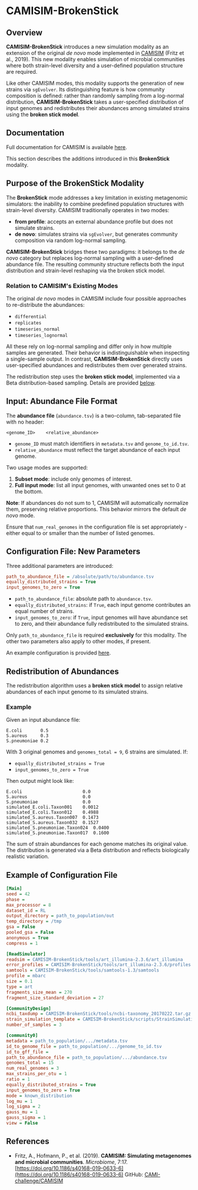 # CAMISIM-BrokenStick

## Overview

**CAMISIM-BrokenStick** introduces a new simulation modality as an extension of the original *de novo* mode implemented in [CAMISIM](https://github.com/CAMI-challenge/CAMISIM) (Fritz et al., 2019). This new modality enables simulation of microbial communities where both strain-level diversity and a user-defined population structure are required.

Like other CAMISIM modes, this modality supports the generation of new strains via `sgEvolver`. Its distinguishing feature is how community composition is defined: rather than randomly sampling from a log-normal distribution, **CAMISIM-BrokenStick** takes a user-specified distribution of input genomes and redistributes their abundances among simulated strains using the **broken stick model**.

## Documentation

Full documentation for CAMISIM is available [here](https://github.com/CAMI-challenge/CAMISIM/wiki/User-manual).

This section describes the additions introduced in this **BrokenStick** modality.

## Purpose of the **BrokenStick** Modality

The **BrokenStick** mode addresses a key limitation in existing metagenomic simulators: the inability to combine predefined population structures with strain-level diversity. CAMISIM traditionally operates in two modes:

* **from profile**: accepts an external abundance profile but does not simulate strains.
* **de novo**: simulates strains via `sgEvolver`, but generates community composition via random log-normal sampling.

**CAMISIM-BrokenStick** bridges these two paradigms: it belongs to the *de novo* category but replaces log-normal sampling with a user-defined abundance file. The resulting community structure reflects both the input distribution and strain-level reshaping via the broken stick model.

### Relation to CAMISIM's Existing Modes

The original *de novo* modes in CAMISIM include four possible approaches to re-distribute the abundances:

* `differential`
* `replicates`
* `timeseries_normal`
* `timeseries_lognormal`

All these rely on log-normal sampling and differ only in how multiple samples are generated. Their behavior is indistinguishable when inspecting a single-sample output. In contrast, **CAMISIM-BrokenStick** directly uses user-specified abundances and redistributes them over generated strains.

The redistribution step uses the **broken stick model**, implemented via a Beta distribution-based sampling. Details are provided [below](https://github.com/Physics4MedicineLab/CAMISIM-BrokenStick#redistribution-of-abundances).

## Input: Abundance File Format

The **abundance file** (`abundance.tsv`) is a two-column, tab-separated file with no header:

```
<genome_ID>    <relative_abundance>
```

* `genome_ID` must match identifiers in `metadata.tsv` and `genome_to_id.tsv`.
* `relative_abundance` must reflect the target abundance of each input genome.

Two usage modes are supported:

1. **Subset mode**: include only genomes of interest.
2. **Full input mode**: list all input genomes, with unwanted ones set to 0 at the bottom.

**Note**: If abundances do not sum to 1, CAMISIM will automatically normalize them, preserving relative proportions. This behavior mirrors the default *de novo* mode.

Ensure that `num_real_genomes` in the configuration file is set appropriately - either equal to or smaller than the number of listed genomes.

## Configuration File: New Parameters

Three additional parameters are introduced:

```ini
path_to_abundance_file = /absolute/path/to/abundance.tsv
equally_distributed_strains = True
input_genomes_to_zero = True
```

* `path_to_abundance_file`: absolute path to `abundance.tsv`.
* `equally_distributed_strains`: if `True`, each input genome contributes an equal number of strains.
* `input_genomes_to_zero`: if `True`, input genomes will have abundance set to zero, and their abundance fully redistributed to the simulated strains.

Only `path_to_abundance_file` is required **exclusively** for this modality. The other two parameters also apply to other modes, if present.

An example configuration is provided [here](https://github.com/Physics4MedicineLab/CAMISIM-BrokenStick#example-of-configuration-file).

## Redistribution of Abundances

The redistribution algorithm uses a **broken stick model** to assign relative abundances of each input genome to its simulated strains.

### Example

Given an input abundance file:

```
E.coli       0.5  
S.aureus     0.3  
S.pneumoniae 0.2  
```

With 3 original genomes and `genomes_total = 9`, 6 strains are simulated. If:

* `equally_distributed_strains = True`
* `input_genomes_to_zero = True`

Then output might look like:

```
E.coli                       0.0  
S.aureus                     0.0  
S.pneumoniae                 0.0  
simulated_E.coli.Taxon001    0.0012  
simulated_E.coli.Taxon012    0.4988  
simulated_S.aureus.Taxon007  0.1473  
simulated_S.aureus.Taxon032  0.1527  
simulated_S.pneumoniae.Taxon024  0.0400  
simulated_S.pneumoniae.Taxon017  0.1600  
```

The sum of strain abundances for each genome matches its original value. The distribution is generated via a Beta distribution and reflects biologically realistic variation.

## Example of Configuration File

```ini
[Main]
seed = 42
phase = 
max_processor = 8
dataset_id = RL
output_directory = path_to_population/out
temp_directory = /tmp
gsa = False
pooled_gsa = False
anonymous = True
compress = 1

[ReadSimulator]
readsim = CAMISIM-BrokenStick/tools/art_illumina-2.3.6/art_illumina
error_profiles = CAMISIM-BrokenStick/tools/art_illumina-2.3.6/profiles
samtools = CAMISIM-BrokenStick/tools/samtools-1.3/samtools
profile = mbarc
size = 0.1
type = art
fragments_size_mean = 270
fragment_size_standard_deviation = 27

[CommunityDesign]
ncbi_taxdump = CAMISIM-BrokenStick/tools/ncbi-taxonomy_20170222.tar.gz
strain_simulation_template = CAMISIM-BrokenStick/scripts/StrainSimulationWrapper/sgEvolver/simulation_dir
number_of_samples = 3

[community0]
metadata = path_to_population/.../metadata.tsv
id_to_genome_file = path_to_population/.../genome_to_id.tsv
id_to_gff_file = 
path_to_abundance_file = path_to_population/.../abundance.tsv
genomes_total = 15
num_real_genomes = 3
max_strains_per_otu = 1
ratio = 1
equally_distributed_strains = True
input_genomes_to_zero = True
mode = known_distribution
log_mu = 1
log_sigma = 2
gauss_mu = 1
gauss_sigma = 1
view = False
```

## References

* Fritz, A., Hofmann, P., et al. (2019). **CAMISIM: Simulating metagenomes and microbial communities**. *Microbiome*, 7:17.
  [https://doi.org/10.1186/s40168-019-0633-6](https://doi.org/10.1186/s40168-019-0633-6)
  GitHub: [CAMI-challenge/CAMISIM](https://github.com/CAMI-challenge/CAMISIM)
